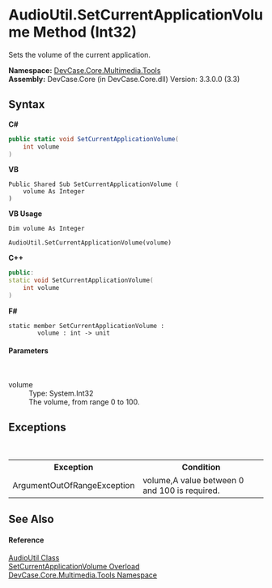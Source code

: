 # AudioUtil.SetCurrentApplicationVolume Method (Int32)
 

Sets the volume of the current application.

**Namespace:**&nbsp;<a href="N_DevCase_Core_Multimedia_Tools">DevCase.Core.Multimedia.Tools</a><br />**Assembly:**&nbsp;DevCase.Core (in DevCase.Core.dll) Version: 3.3.0.0 (3.3)

## Syntax

**C#**<br />
``` C#
public static void SetCurrentApplicationVolume(
	int volume
)
```

**VB**<br />
``` VB
Public Shared Sub SetCurrentApplicationVolume ( 
	volume As Integer
)
```

**VB Usage**<br />
``` VB Usage
Dim volume As Integer

AudioUtil.SetCurrentApplicationVolume(volume)
```

**C++**<br />
``` C++
public:
static void SetCurrentApplicationVolume(
	int volume
)
```

**F#**<br />
``` F#
static member SetCurrentApplicationVolume : 
        volume : int -> unit 

```


#### Parameters
&nbsp;<dl><dt>volume</dt><dd>Type: System.Int32<br />The volume, from range 0 to 100.</dd></dl>

## Exceptions
&nbsp;<table><tr><th>Exception</th><th>Condition</th></tr><tr><td>ArgumentOutOfRangeException</td><td>volume,A value between 0 and 100 is required.</td></tr></table>

## See Also


#### Reference
<a href="T_DevCase_Core_Multimedia_Tools_AudioUtil">AudioUtil Class</a><br /><a href="Overload_DevCase_Core_Multimedia_Tools_AudioUtil_SetCurrentApplicationVolume">SetCurrentApplicationVolume Overload</a><br /><a href="N_DevCase_Core_Multimedia_Tools">DevCase.Core.Multimedia.Tools Namespace</a><br />
